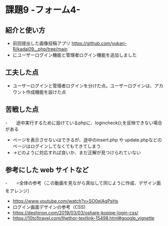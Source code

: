 # 課題9 -フォーム4-

## 紹介と使い方
  - 前回提出した画像投稿アプリ https://github.com/yukari-R/kadai09__php/tree/main
  - にユーザーログイン機能と管理者ログイン機能を追加しました

## 工夫した点
  - ユーザーログインと管理者ログインを分けた点。ユーザーログインは、アカウント作成機能を設けた点
    
## 苦戦した点
  -　　途中実行するために設けているphpに、logincheck();を反映できない場合がある
  - ページを表示させないはできるが、途中のinsert.php や update.phpなどのページはログインしてなくてもできてしまう
  - →どのように対応すれば良いか、まだ正解が見つけられていない


## 参考にした web サイトなど
  -　　⭐️全体の参考（この動画を見ながら真似して同じように作成、デザイン面をアレンジ）
  - https://www.youtube.com/watch?v=SO0elAgPsHs
  - ログイン画面デザインの参考（CSS)
  - https://deshinon.com/2019/03/03/oshare-kopipe-login-css/
  - https://10to1travel.com/thethor-textlink-15498.html#google_vignette
